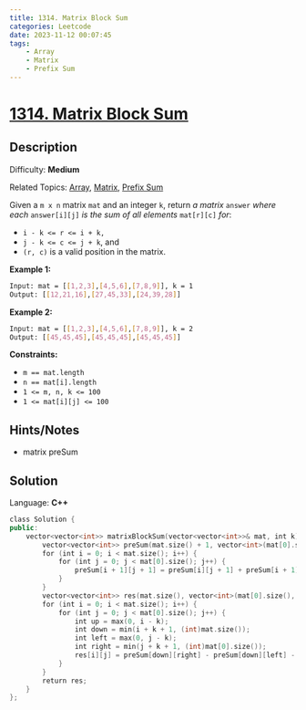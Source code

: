 ```yaml
---
title: 1314. Matrix Block Sum
categories: Leetcode
date: 2023-11-12 00:07:45
tags:
    - Array
    - Matrix
    - Prefix Sum
---
```


# [1314\. Matrix Block Sum](https://leetcode.com/problems/matrix-block-sum/)

## Description

Difficulty: **Medium**

Related Topics: [Array](https://leetcode.com/tag/https://leetcode.com/tag/array//), [Matrix](https://leetcode.com/tag/https://leetcode.com/tag/matrix//), [Prefix Sum](https://leetcode.com/tag/https://leetcode.com/tag/prefix-sum//)

Given a `m x n` matrix `mat` and an integer `k`, return _a matrix_ `answer` _where each_ `answer[i][j]` _is the sum of all elements_ `mat[r][c]` _for_:

* `i - k <= r <= i + k,`
* `j - k <= c <= j + k`, and
* `(r, c)` is a valid position in the matrix.

**Example 1:**

```bash
Input: mat = [[1,2,3],[4,5,6],[7,8,9]], k = 1
Output: [[12,21,16],[27,45,33],[24,39,28]]
```

**Example 2:**

```bash
Input: mat = [[1,2,3],[4,5,6],[7,8,9]], k = 2
Output: [[45,45,45],[45,45,45],[45,45,45]]
```

**Constraints:**

* `m == mat.length`
* `n == mat[i].length`
* `1 <= m, n, k <= 100`
* `1 <= mat[i][j] <= 100`

## Hints/Notes

* matrix preSum

## Solution

Language: **C++**

```C++
class Solution {
public:
    vector<vector<int>> matrixBlockSum(vector<vector<int>>& mat, int k) {
        vector<vector<int>> preSum(mat.size() + 1, vector<int>(mat[0].size() + 1, 0));
        for (int i = 0; i < mat.size(); i++) {
            for (int j = 0; j < mat[0].size(); j++) {
                preSum[i + 1][j + 1] = preSum[i][j + 1] + preSum[i + 1][j] - preSum[i][j] + mat[i][j];
            }
        }
        vector<vector<int>> res(mat.size(), vector<int>(mat[0].size(), 0));
        for (int i = 0; i < mat.size(); i++) {
            for (int j = 0; j < mat[0].size(); j++) {
                int up = max(0, i - k);
                int down = min(i + k + 1, (int)mat.size());
                int left = max(0, j - k);
                int right = min(j + k + 1, (int)mat[0].size());
                res[i][j] = preSum[down][right] - preSum[down][left] - preSum[up][right] + preSum[up][left];
            }
        }
        return res;
    }
};
```
